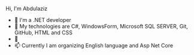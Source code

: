 Hi, I'm Abdulaziz
- 👀 I'm a .NET developer
- 🌱 My technologies are C#, WindowsForm, Microsoft SQL SERVER, Git, GitHub, HTML and CSS
- 💞️
- 📫 Currently I am organizing English language and Asp Net Core

<!---
AbdulazizAvezov/AbdulazizAvezov is a ✨ special ✨ repository because its `README.md` (this file) appears on your GitHub profile.
You can click the Preview link to take a look at your changes.
--->
